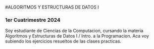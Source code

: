 #ALGORITMOS Y ESTRUCTURAS DE DATOS I

### 1er Cuatrimestre 2024

Soy estudiante de Ciencias de la Computacion, cursando la materia Algoritmos y Estructuras de Datos I / Intro. a la Programacion.
Aca voy subiendo los ejercicios resueltos de las clases practicas.

